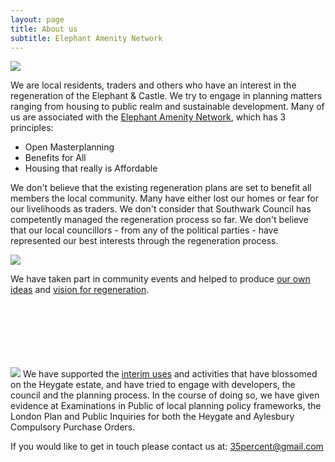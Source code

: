 ```yaml
---
layout: page
title: About us
subtitle: Elephant Amenity Network
---
```

![](http://crappistmartin.github.io/images/elephantamenitylogo.jpg)

We are local residents, traders and others who have an interest in the regeneration of the Elephant & Castle. We try to engage in planning matters ranging from housing to public realm and sustainable development. Many of us are associated with the <a href="http://elephantamenity.wordpress.com">Elephant Amenity Network</a>, which has 3 principles:

* Open Masterplanning
* Benefits for All
* Housing that really is Affordable



We don't believe that the existing regeneration plans are set to benefit all members the local community. Many have either lost our homes or fear for our livelihoods as traders. We don't consider that Southwark Council has competently managed the regeneration process so far. We don't believe that our local councillors - from any of the political parties - have represented our best interests through the regeneration process.

![](http://crappistmartin.github.io/images/spdevent2.jpg)

We have taken part in community events and helped to produce <a href="http://elephantamenity.wordpress.com/2012/02/29/is-the-elephant-your-neighbourhood-summary-report/">our own ideas</a> and <a href="http://elephantamenity.wordpress.com/2011/06/24/visioning-workshop-report/">vision for regeneration</a>.
</br></br></br></br></br></br></br></p>

![](http://crappistmartin.github.io/images/forestfeast.jpg) We have supported the <a href="http://elephantamenity.files.wordpress.com/2011/12/ean-interim-use-presentation-241111-web.pdf">interim uses</a> and activities that have blossomed on the Heygate estate, and have tried to engage with developers, the council and the planning process. In the course of doing so, we have given evidence at Examinations in Public of local planning policy frameworks, the London Plan and Public Inquiries for both the Heygate and Aylesbury Compulsory Purchase Orders.</p>



If you would like to get in touch please contact us at:
<a href="mailto:35percentelephant@gmail.com">35percent@gmail.com</a>

  
